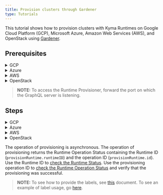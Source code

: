 ```yaml
---
title: Provision clusters through Gardener
type: Tutorials
---
```


This tutorial shows how to provision clusters with Kyma Runtimes on Google Cloud Platform (GCP), Microsoft Azure, Amazon Web Services (AWS), and OpenStack using [Gardener](https://dashboard.garden.canary.k8s.ondemand.com).

## Prerequisites

<div tabs name="Prerequisites" group="Provisioning-Gardener">
  <details>
  <summary label="GCP">
  GCP
  </summary>
  
  - Existing project on GCP
  - Existing project on Gardener
  - Service account for GCP with the following roles:
      * Service Account Admin
      * Service Account Token Creator
      * Service Account User
      * Compute Admin
  - Key generated for your service account, downloaded in the JSON format
  - Gardener service account configuration (`kubeconfig.yaml`) downloaded
  - [Compass](https://github.com/kyma-incubator/compass)  
  - [Kyma Control Plane](https://github.com/kyma-project/control-plane) with configured Runtime Provisioner and the following [overrides](#configuration-provisioner-chart) set up:
      * Kubeconfig (`provisioner.gardener.kubeconfig`)
      * Gardener project name (`provisioner.gardener.project`)
  
  </details>
  
  <details>
  <summary label="Azure">
  Azure
  </summary>
  
  - Existing project on Gardener
  - Valid Azure subscription with the Contributor role and the subscription ID 
  - Existing App registration on Azure with the following credentials:
    * Application ID (Client ID)
    * Directory ID (Tenant ID)
    * Client secret (application password)
  - Gardener service account configuration (`kubeconfig.yaml`) downloaded
  - [Compass](https://github.com/kyma-incubator/compass)  
  - [Kyma Control Plane](https://github.com/kyma-project/control-plane) with configured Runtime Provisioner and the following [overrides](#configuration-provisioner-chart) set up:
      * Kubeconfig (`provisioner.gardener.kubeconfig`)
      * Gardener project name (`provisioner.gardener.project`)

  </details>
  
  <details>
  <summary label="AWS">
  AWS
  </summary>
  
  - Existing project on Gardener
  - AWS account with added AWS IAM policy for Gardener
  - Access key created for your AWS user with the following credentials:
    * Secrete Access Key
    * Access Key ID
  - Gardener service account configuration (`kubeconfig.yaml`) downloaded
  - [Compass](https://github.com/kyma-incubator/compass)  
  - [Kyma Control Plane](https://github.com/kyma-project/control-plane) with configured Runtime Provisioner and the following [overrides](#configuration-provisioner-chart) set up:
      * Kubeconfig (`provisioner.gardener.kubeconfig`)
      * Gardener project name (`provisioner.gardener.project`)
  
  > **NOTE:** To get the AWS IAM policy, access your project on Gardener, navigate to the **Secrets** tab, click on the help icon on the AWS card, and copy the JSON policy. 
    
  </details>
  
  <details>
    <summary label="OpenStack">
    OpenStack
    </summary>
    
   - Existing project on Gardener
   - OpenStack project with technical user available to create, modify, and delete Virtual Machines (VMs)
   - Gardener service account configuration (`kubeconfig.yaml`) downloaded
   - [Compass](https://github.com/kyma-incubator/compass)  
   - [Kyma Control Plane](https://github.com/kyma-project/control-plane) with configured Runtime Provisioner and the following [overrides](#configuration-provisioner-chart) set up:
        * Kubeconfig (`provisioner.gardener.kubeconfig`)
        * Gardener project name (`provisioner.gardener.project`)
  
   </details>
  
</div>

> **NOTE:** To access the Runtime Provisioner, forward the port on which the GraphQL server is listening.   

## Steps

<div tabs name="Provisioning" group="Provisioning-Gardener">
  <details>
  <summary label="GCP">
  GCP
  </summary>

  To provision Kyma Runtime on GCP, follow these steps:

  1. Access your project on [Gardener](https://dashboard.garden.canary.k8s.ondemand.com).

  2. In the **Secrets** tab, add a new Google Secret for GCP. Use the JSON file with the service account key you downloaded from GCP.

  3. In the **Members** tab, create a service account for Gardener. 
    
  4. Make a call to the Runtime Provisioner with a **tenant** header to create a cluster on GCP. 
    
     > **NOTE:** The Runtime Agent component (`compass-runtime-agent`) in the Kyma configuration is mandatory and the order of the components matters.
                                                                          
     ```graphql
      mutation {
        provisionRuntime(
          config: {
            runtimeInput: {
              name: "{RUNTIME_NAME}"
              description: "{RUNTIME_DESCRIPTION}"
              labels: {RUNTIME_LABELS}
            }
            clusterConfig: {
              gardenerConfig: {
                name: "c-85b56ba",
                kubernetesVersion: "1.15.11"
                diskType: "pd-standard"
                volumeSizeGB: 30
                machineType: "n1-standard-4"
                region: "europe-west4"
                provider: "gcp"
                purpose: "testing" # Possible values: "development", "evaluation", "production", "testing"; default value: "evaluation"
                targetSecret: "{GARDENER_GCP_SECRET_NAME}"
                workerCidr: "10.250.0.0/19"
                autoScalerMin: 2
                autoScalerMax: 4
                maxSurge: 4
                maxUnavailable: 1
                exposureClassName: "" # Default value set by Gardener. Provide only if you know the exact name of the Exposure Class you want to use.
                providerSpecificConfig: { gcpConfig: { zones: ["europe-west4-a"] } }
              }
            }
            kymaConfig: {
              version: "1.12.0"
              profile: "Evaluation" # Optional resources profile; possible values: "Evaluation", "Production"
              components: [
                { component: "compass-runtime-agent", namespace: "compass-system" }
                {
                  component: "{KYMA_COMPONENT_NAME}"
                  namespace: "{NAMESPACE_TO_INSTALL_COMPONENT_TO}"
                  configuration: [
                    { key: "{CONFIG_PROPERTY_KEY}"
                      value: "{CONFIG_PROPERTY_VALUE}"
                      secret: true|false # Specifies if the property is confidential
                    }
                  ]
                  sourceURL: "{CUSTOM_COMPONENT_SOURCE_URL}"
                  conflictStrategy: "Merge" # Defines merging strategy if conflicts occur for component overrides; possible values: "Merge", "Replace"; default value: "Merge"
                }
              ]
              configuration: [
                { 
                  key: "{CONFIG_PROPERTY_KEY}"
                  value: "{CONFIG_PROPERTY_VALUE}"
                  secret: true|false # Specifies if the property is confidential
                }
              ]
              conflictStrategy: "Merge" # Defines merging strategy if conflicts occur for global overrides; possible values: "Merge", "Replace"; default value: "Merge"
            }
          }
        ) {
          runtimeID
          id
        }
      }
      ```
    
      A successful call returns the operation status:
    
      ```json
        {
          "data": {
            "provisionRuntime": {
              "runtimeID": "{RUNTIME_ID}",
              "id": "{OPERATION_ID}"
            }
          }
        }
      ``` 
    
  </details>

  <details>
  <summary label="Azure">
  Azure
  </summary>

  To provision Kyma Runtime on Azure, follow these steps:

  1. Access your project on [Gardener](https://dashboard.garden.canary.k8s.ondemand.com).

  2. In the **Secrets** tab, add a new Azure Secret. Use the credentials you got from Azure.

  3. In the **Members** tab, create a service account for Gardener. 

  4. Make a call to the Runtime Provisioner with a **tenant** header to create a cluster on Azure.
  
     > **NOTE:** The Runtime Agent component (`compass-runtime-agent`) in the Kyma configuration is mandatory and the order of the components matters.
                                                                          
      ```graphql
      mutation {
        provisionRuntime(
          config: {
            runtimeInput: {
              name: "{RUNTIME_NAME}"
              description: "{RUNTIME_DESCRIPTION}"
              labels: {RUNTIME_LABELS}
            }
            clusterConfig: {
              gardenerConfig: {
                name: "c-85b56ba",
                kubernetesVersion: "1.15.11"
                diskType: "Standard_LRS"
                volumeSizeGB: 35
                machineType: "Standard_D2_v3"
                region: "westeurope"
                provider: "azure"
                purpose: "testing" # possible values: "development", "evaluation", "production", "testing"; default value: "evaluation"
                targetSecret: "{GARDENER_AZURE_SECRET_NAME}"
                workerCidr: "10.250.0.0/19"
                autoScalerMin: 2
                autoScalerMax: 4
                maxSurge: 4
                maxUnavailable: 1
                exposureClassName: "" # Default value set by Gardener. Provide only if you know the exact name of the Exposure Class you want to use.
                providerSpecificConfig: { azureConfig: { vnetCidr: "10.250.0.0/19", zones: ["1", "2"] } }
              }
            }
            kymaConfig: {
              version: "1.12.0"
              profile: "Evaluation" # Optional resources profile; possible values: "Evaluation", "Production"
              components: [
                { component: "compass-runtime-agent", namespace: "compass-system" }
                {
                  component: "{KYMA_COMPONENT_NAME}"
                  namespace: "{NAMESPACE_TO_INSTALL_COMPONENT_TO}"
                  configuration: [
                    { key: "{CONFIG_PROPERTY_KEY}"
                      value: "{CONFIG_PROPERTY_VALUE}"
                      secret: true|false # Specifies if the property is confidential
                    }
                  ]
                  sourceURL: "{CUSTOM_COMPONENT_SOURCE_URL}"
                  conflictStrategy: "Merge" # Defines merging strategy if conflicts occur for component overrides; possible values: "Merge", "Replace"; default value: "Merge"
                }
              ]
              configuration: [
                { 
                  key: "{CONFIG_PROPERTY_KEY}"
                  value: "{CONFIG_PROPERTY_VALUE}"
                  secret: true|false # Specifies if the property is confidential
                }
              ]
              conflictStrategy: "Merge" # Defines merging strategy if conflicts occur for global overrides; possible values: "Merge", "Replace"; default value: "Merge"
            }
          }
        ) {
          runtimeID
          id
        }
      }
      ```
    
      A successful call returns the operation status:
    
      ```json
      {
        "data": {
          "provisionRuntime": {
            "runtimeID": "{RUNTIME_ID}",
            "id": "{OPERATION_ID}"
          }
        }
      }
      ```
    
  </details>
  
  <details>
  <summary label="AWS">
  AWS
  </summary>
      
  To provision Kyma Runtime on AWS, follow these steps:
    
  1. Access your project on [Gardener](https://dashboard.garden.canary.k8s.ondemand.com).
  
  2. In the **Secrets** tab, add a new AWS Secret. Use the credentials you got from AWS.
    
  3. In the **Members** tab, create a service account for Gardener. 

  4. Make a call to the Runtime Provisioner with a **tenant** header to create a cluster on AWS. 
  
     > **NOTE:** The Runtime Agent component (`compass-runtime-agent`) in the Kyma configuration is mandatory and the order of the components matters.
                                                                          
      ```graphql
      mutation {
        provisionRuntime(
          config: {
            runtimeInput: {
              name: "{RUNTIME_NAME}"
              description: "{RUNTIME_DESCRIPTION}"
              labels: {RUNTIME_LABELS}
            }
            clusterConfig: {
              gardenerConfig: {
                name: "c-85b56ba",
                kubernetesVersion: "1.15.11"
                diskType: "gp2"
                volumeSizeGB: 35
                machineType: "m5.2xlarge"
                region: "eu-west-1"
                provider: "aws"
                purpose: "testing" # possible values: "development", "evaluation", "production", "testing"; default value: "evaluation"
                targetSecret: "{GARDENER_AWS_SECRET_NAME}"
                workerCidr: "10.250.0.0/19"
                autoScalerMin: 2
                autoScalerMax: 4
                maxSurge: 4
                maxUnavailable: 1
                exposureClassName: "" # Default value set by Gardener. Provide only if you know the exact name of the Exposure Class you want to use.
                providerSpecificConfig: { 
                  awsConfig: {
                    publicCidr: "10.250.96.0/22"
                    vpcCidr: "10.250.0.0/16"
                    internalCidr: "10.250.112.0/22"
                    awsZones: [
                      {
                        name: "eu-west-1b", 
                        publicCidr: "{PUBLIC_SUBNET_CIDR}", 
                        internalCidr: "{PRIVATE_SUBNET_CIDR}", 
                        workerCidr: "{CIDR_RANGE_FOR_THE_NODES}"
                      }
                    ]
                  } 
                }
              }
            }
            kymaConfig: {
              version: "1.12.0"
              profile: "Evaluation" # Optional resources profile; possible values: "Evaluation", "Production"
              components: [
                { component: "compass-runtime-agent", namespace: "compass-system" }
                {
                  component: "{KYMA_COMPONENT_NAME}"
                  namespace: "{NAMESPACE_TO_INSTALL_COMPONENT_TO}"
                  configuration: [
                    { key: "{CONFIG_PROPERTY_KEY}"
                      value: "{CONFIG_PROPERTY_VALUE}"
                      secret: true|false # Specifies if the property is confidential
                    }
                  ]
                  sourceURL: "{CUSTOM_COMPONENT_SOURCE_URL}"
                  conflictStrategy: "Merge" # Defines merging strategy if conflicts occur for component overrides; possible values: "Merge", "Replace"; default value: "Merge"
                }
              ]
              configuration: [
                { 
                  key: "{CONFIG_PROPERTY_KEY}"
                  value: "{CONFIG_PROPERTY_VALUE}"
                  secret: true|false # Specifies if the property is confidential
                }
              ]
              conflictStrategy: "Merge" # Defines merging strategy if conflicts occur for global overrides; possible values: "Merge", "Replace"; default value: "Merge"
            }
          }
        ) {
          runtimeID
          id
        }
      }
      ```
    
      A successful call returns the operation status:
    
      ```json
      {
        "data": {
          "provisionRuntime": {
            "runtimeID": "{RUNTIME_ID}",
            "id": "{OPERATION_ID}"
          }
        }
      }
      ```
  </details>
  
  <details>
    <summary label="OpenStack">
    OpenStack
    </summary>
  
   To provision Kyma Runtime on OpenStack, follow these steps:
  
   1. Access your project on [Gardener](https://dashboard.garden.canary.k8s.ondemand.com).
  
   2. In the **Secrets** tab, add a new OpenStack Secret.
  
   3. In the **Members** tab, create a service account for Gardener. 
      
   4. Make a call to the Runtime Provisioner with a **tenant** header to create a cluster on OpenStack. 
      
       > **NOTE:** The Runtime Agent component (`compass-runtime-agent`) in the Kyma configuration is mandatory and the order of the components matters.
                                                                            
       ```graphql
        mutation {
          provisionRuntime(
            config: {
              runtimeInput: {
                name: "{RUNTIME_NAME}"
                description: "{RUNTIME_DESCRIPTION}"
                labels: {RUNTIME_LABELS}
              }
              clusterConfig: {
                gardenerConfig: {
                  name: "c-85b56ba",
                  kubernetesVersion: "1.15.11"
                  machineType: "m1.large"
                  region: "eu-de-1"
                  provider: "openstack"
                  purpose: "testing" # Possible values: "development", "evaluation", "production", "testing"; default value: "evaluation"
                  targetSecret: "{GARDENER_OPENSTACK_SECRET_NAME}"
                  workerCidr: "10.250.0.0/19"
                  autoScalerMin: 2
                  autoScalerMax: 4
                  maxSurge: 4
                  maxUnavailable: 1
                  exposureClassName: "" # Default value set by Gardener. Provide only if you know the exact name of the Exposure Class you want to use.
                  providerSpecificConfig: { 
                    openStackConfig: {
                       zones: ["eu-de-1a"],
                       floatingPoolName: "FloatingIP-external-cp"
                       cloudProfileName: "converged-cloud-cp"
                       loadBalancerProvider: "f5"
                      }
                   }
                }
              }
              kymaConfig: {
                version: "1.12.0"
                profile: "Evaluation" # Optional resources profile; possible values: "Evaluation", "Production"
                components: [
                  { component: "compass-runtime-agent", namespace: "compass-system" }
                  {
                    component: "{KYMA_COMPONENT_NAME}"
                    namespace: "{NAMESPACE_TO_INSTALL_COMPONENT_TO}"
                    configuration: [
                      { key: "{CONFIG_PROPERTY_KEY}"
                        value: "{CONFIG_PROPERTY_VALUE}"
                        secret: true|false # Specifies if the property is confidential
                      }
                    ]
                    sourceURL: "{CUSTOM_COMPONENT_SOURCE_URL}"
                    conflictStrategy: "Merge" # Defines merging strategy if conflicts occur for component overrides; possible values: "Merge", "Replace"; default value: "Merge"
                  }
                ]
                configuration: [
                  { 
                    key: "{CONFIG_PROPERTY_KEY}"
                    value: "{CONFIG_PROPERTY_VALUE}"
                    secret: true|false # Specifies if the property is confidential
                  }
                ]
                conflictStrategy: "Merge" # Defines merging strategy if conflicts occur for global overrides; possible values: "Merge", "Replace"; default value: "Merge"
              }
            }
          ) {
            runtimeID
            id
          }
        }
        ```
      
        A successful call returns the operation status:
      
        ```json
          {
            "data": {
              "provisionRuntime": {
                "runtimeID": "{RUNTIME_ID}",
                "id": "{OPERATION_ID}"
              }
            }
          }
        ``` 
      
   </details>
    
</div>

The operation of provisioning is asynchronous. The operation of provisioning returns the Runtime Operation Status containing the Runtime ID (`provisionRuntime.runtimeID`) and the operation ID (`provisionRuntime.id`). Use the Runtime ID to [check the Runtime Status](#tutorials-check-runtime-status). Use the provisioning operation ID to [check the Runtime Operation Status](#tutorials-check-runtime-operation-status) and verify that the provisioning was successful.

> **NOTE:** To see how to provide the labels, see [this](https://github.com/kyma-incubator/compass/blob/master/docs/compass/03-02-labels.md) document. To see an example of label usage, go [here](https://github.com/kyma-incubator/compass/blob/master/components/director/examples/register-application/register-application.graphql).
